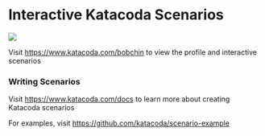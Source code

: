 # Interactive Katacoda Scenarios

[![](http://shields.katacoda.com/katacoda/bobchin/count.svg)](https://www.katacoda.com/bobchin "Get your profile on Katacoda.com")

Visit https://www.katacoda.com/bobchin to view the profile and interactive scenarios

### Writing Scenarios
Visit https://www.katacoda.com/docs to learn more about creating Katacoda scenarios

For examples, visit https://github.com/katacoda/scenario-example
